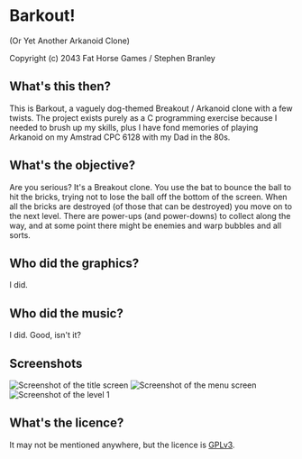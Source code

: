 # Barkout!
(Or Yet Another Arkanoid Clone)

Copyright (c) 2043 Fat Horse Games / Stephen Branley


## What's this then?

This is Barkout, a vaguely dog-themed Breakout / Arkanoid clone with a few twists. The project exists purely as a C programming exercise because I needed to brush up my skills, plus I have fond memories of playing Arkanoid on my Amstrad CPC 6128 with my Dad in the 80s.

## What's the objective?

Are you serious? It's a Breakout clone. You use the bat to bounce the ball to hit the bricks, trying not to lose the ball off the bottom of the screen. When all the bricks are destroyed (of those that can be destroyed) you move on to the next level. There are power-ups (and power-downs) to collect along the way, and at some point there might be enemies and warp bubbles and all sorts.


## Who did the graphics?

I did. 


## Who did the music?

I did. Good, isn't it?

## Screenshots

![Screenshot of the title screen](https://www.retrojunkies.co.uk/fathorsegames/Resources/GithubScreenshots/1_title.png "Title Screen")
![Screenshot of the menu screen](https://www.retrojunkies.co.uk/fathorsegames/Resources/GithubScreenshots/2_menu.png "Main menu")
![Screenshot of the level 1](https://www.retrojunkies.co.uk/fathorsegames/Resources/GithubScreenshots/3_level1_1.png "Level 1")

## What's the licence?

It may not be mentioned anywhere, but the licence is [GPLv3](https://choosealicense.com/licenses/gpl-3.0).

